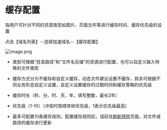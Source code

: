 # **缓存配置**

指用户可针对不同的资源类型如图片、页面文件等进行缓存时间、缓存优先级的设置

点击【域名列表】--选择加速域名--【缓存配置】

![image.png](https://img1.jcloudcs.com/cms/ce3b1a47-fe29-4d91-affc-01580f6dc87f20180205095621.png)

- 类型可根据“目录路径”和“文件名后缀”的资源进行配置，也可以自定义输入特殊的文件类型

  

- 缓存方式分为不缓存和自定义缓存，动态文件建议设置不缓存，其余可根据不同业务形态自定义设置，自定义设置缓存的过期时间和缓存策略的优先级

- 缓存时长（秒、分、时、天、年，填写整数，最长2年）

- 优先级（1-10）（冲突时按顺序排优先级，1表示优先级最高）

- 最多可配置10条缓存规则，配置缓存规则后，请前往[刷新预热](https://docs.jdcloud.com/cn/cdn/refresh-preheat)页面，对文件或路径的缓存进行更新
